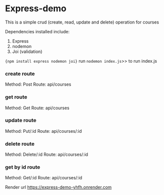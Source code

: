 # Express-demo

This is a simple crud (create, read, update and delete) operation for courses

Dependencies installed include:
1. Express
2. nodemon
3. Joi (validation)

`{npm install express nodemon joi}`
run `nodemon index.js`>> to run index.js

### create route
Method: Post
Route: api/courses

### get route
Method: Get
Route: api/courses

### update route
Method: Put/:id
Route: api/courses/:id

### delete route
Method: Delete/:id
Route: api/courses/:id

### get by id route
Method: Get/:id
Route: api/courses/:id

Render url
https://express-demo-yhfh.onrender.com
